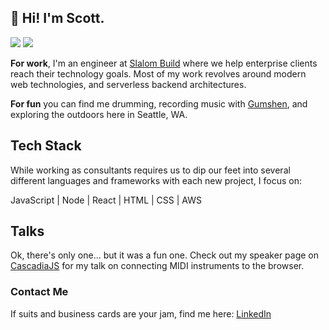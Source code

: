 ## 👋 Hi! I'm Scott.
![](https://img.shields.io/badge/status-drumming-green)
![](https://visitor-badge.glitch.me/badge?page_id=scott-ammon.scott-ammon)

**For work**, I'm an engineer at [Slalom Build](https://www.slalombuild.com/) where we help enterprise clients reach their technology goals. Most of my work revolves around modern web technologies, and serverless backend architectures.

**For fun** you can find me drumming, recording music with [Gumshen](https://open.spotify.com/artist/1ynnDWaJZ6KwwQDdjiEYI6), and exploring the outdoors here in Seattle, WA.

## Tech Stack

While working as consultants requires us to dip our feet into several different languages and frameworks with each new project, I focus on:

JavaScript | Node | React | HTML | CSS | AWS

## Talks
Ok, there's only one... but it was a fun one. Check out my speaker page on [CascadiaJS](https://2020.cascadiajs.com/speakers/scott-ammon) for my talk on connecting MIDI instruments to the browser.

### Contact Me
If suits and business cards are your jam, find me here:
[LinkedIn](https://www.linkedin.com/in/scottammon)



